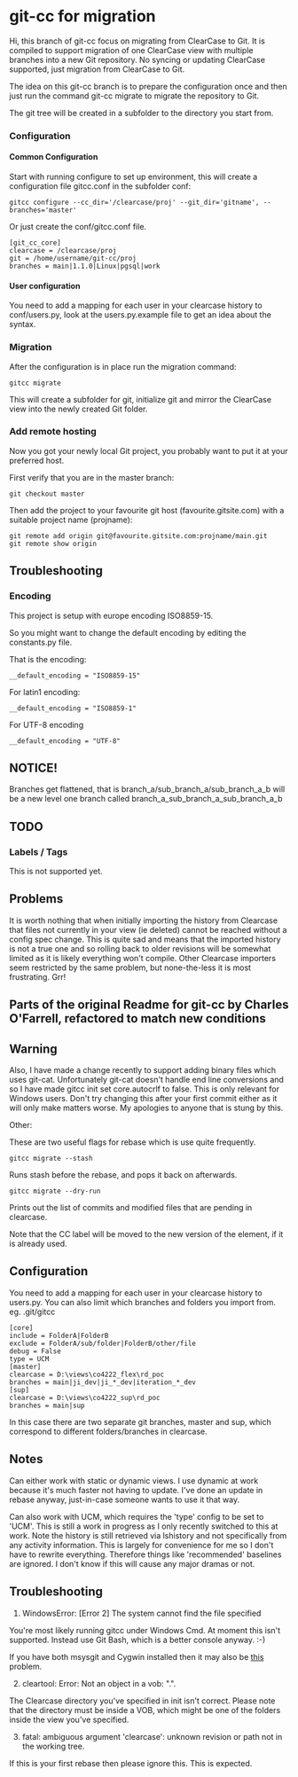 # git-cc for migration

Hi, this branch of git-cc focus on migrating from ClearCase to Git. It is compiled to
support migration of one ClearCase view with multiple branches into a new Git repository.
No syncing or updating ClearCase supported, just migration from ClearCase to Git.

The idea on this git-cc branch is to prepare the configuration once and then just run the
command git-cc migrate to migrate the repository to Git.

The git tree will be created in a subfolder to the directory you start from.

### Configuration

#### Common Configuration

Start with running configure to set up environment, this will create a configuration file
gitcc.conf in the subfolder conf:

    gitcc configure --cc_dir='/clearcase/proj' --git_dir='gitname', --branches='master'

Or just create the conf/gitcc.conf file.

    [git_cc_core]
    clearcase = /clearcase/proj
    git = /home/username/git-cc/proj
    branches = main|1.1.0|Linux|pgsql|work

#### User configuration

You need to add a mapping for each user in your clearcase history to conf/users.py, look at the users.py.example file
to get an idea about the syntax.


### Migration

After the configuration is in place run the migration command:

    gitcc migrate

This will create a subfolder for git, initialize git and mirror the ClearCase view into
the newly created Git folder.

### Add remote hosting

Now you got your newly local Git project, you probably want to put it at your preferred host.

First verify that you are in the master branch:

    git checkout master

Then add the project to your favourite git host (favourite.gitsite.com) with a suitable
project name (projname):

    git remote add origin git@favourite.gitsite.com:projname/main.git
    git remote show origin

## Troubleshooting

### Encoding

This project is setup with europe encoding ISO8859-15.

So you might want to change the default encoding by editing the constants.py file.

That is the encoding:

    __default_encoding = "ISO8859-15"

For latin1 encoding:

    __default_encoding = "ISO8859-1"

For UTF-8 encoding

    __default_encoding = "UTF-8"

## NOTICE!

Branches get flattened, that is branch_a/sub_branch_a/sub_branch_a_b will be a new level one branch called branch_a_sub_branch_a_sub_branch_a_b

## TODO

### Labels / Tags

This is not supported yet.

## Problems

It is worth nothing that when initially importing the history from Clearcase
that files not currently in your view (ie deleted) cannot be reached without
a config spec change. This is quite sad and means that the imported history is
not a true one and so rolling back to older revisions will be somewhat limited
as it is likely everything won't compile. Other Clearcase importers seem
restricted by the same problem, but none-the-less it is most frustrating. Grr!



## Parts of the original Readme for git-cc by Charles O'Farrell, refactored to match new conditions

## Warning

Also, I have made a change recently to support adding binary files which uses
git-cat. Unfortunately git-cat doesn't handle end line conversions and so I
have made gitcc init set core.autocrlf to false. This is only relevant for
Windows users. Don't try changing this after your first commit either as it
will only make matters worse. My apologies to anyone that is stung by this.

Other:

These are two useful flags for rebase which is use quite frequently.

    gitcc migrate --stash

Runs stash before the rebase, and pops it back on afterwards.

    gitcc migrate --dry-run

Prints out the list of commits and modified files that are pending in clearcase.


Note that the CC label will be moved to the new version of the element, if it is already used.

## Configuration

You need to add a mapping for each user in your clearcase history to users.py.
You can also limit which branches and folders you import from.
eg. .git/gitcc

    [core]
    include = FolderA|FolderB
    exclude = FolderA/sub/folder|FolderB/other/file
    debug = False
    type = UCM
    [master]
    clearcase = D:\views\co4222_flex\rd_poc
    branches = main|ji_dev|ji_*_dev|iteration_*_dev
    [sup]
    clearcase = D:\views\co4222_sup\rd_poc
    branches = main|sup

In this case there are two separate git branches, master and sup, which
correspond to different folders/branches in clearcase.

## Notes

Can either work with static or dynamic views. I use dynamic at work because
it's much faster not having to update. I've done an update in rebase anyway,
just-in-case someone wants to use it that way.

Can also work with UCM, which requires the 'type' config to be set to 'UCM'.
This is still a work in progress as I only recently switched to this at work.
Note the history is still retrieved via lshistory and not specifically from
any activity information. This is largely for convenience for me so I don't have
to rewrite everything. Therefore things like 'recommended' baselines are ignored.
I don't know if this will cause any major dramas or not.

## Troubleshooting

1. WindowsError: [Error 2] The system cannot find the file specified

You're most likely running gitcc under Windows Cmd. At moment this isn't
supported. Instead use Git Bash, which is a better console anyway. :-)

If you have both msysgit and Cygwin installed then it may also be
[this](https://github.com/charleso/git-cc/issues/10) problem.

2. cleartool: Error: Not an object in a vob: ".".

The Clearcase directory you've specified in init isn't correct. Please note
that the directory must be inside a VOB, which might be one of the folders
inside the view you've specified.

3. fatal: ambiguous argument 'clearcase': unknown revision or path not in the working tree.

If this is your first rebase then please ignore this. This is expected.

